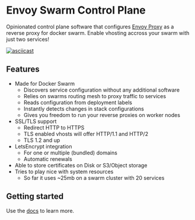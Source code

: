 # Envoy Swarm Control Plane
Opinionated control plane software that configures [Envoy Proxy](https://www.envoyproxy.io/) as a reverse proxy for 
docker swarm. Enable vhosting accross your swarm with just two services!

[![asciicast](https://asciinema.org/a/LEu3l3sLfIVVA6GomAh5cn0Mo.svg)](https://asciinema.org/a/LEu3l3sLfIVVA6GomAh5cn0Mo)

## Features

- Made for Docker Swarm 
  - Discovers service configuration without any additional software
  - Relies on swarms routing mesh to proxy traffic to services
  - Reads configuration from deployment labels
  - Instantly detects changes in stack configurations
  - Gives you freedom to run your reverse proxies on worker nodes
- SSL/TLS support
  - Redirect HTTP to HTTPS
  - TLS enabled vhosts will offer HTTP/1.1 and HTTP/2
  - TLS 1.2 and up
- LetsEncrypt integration
  - For one or multiple (bundled) domains
  - Automatic renewals
- Able to store certificates on Disk or S3/Object storage
- Tries to play nice with system resources
  - So far it uses ~25mb on a swarm cluster with 20 services

## Getting started
Use the [docs](https://nstapelbroek.github.io/envoy-swarm-control-plane/) to learn more.
